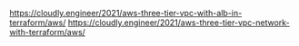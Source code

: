 https://cloudly.engineer/2021/aws-three-tier-vpc-with-alb-in-terraform/aws/
https://cloudly.engineer/2021/aws-three-tier-vpc-network-with-terraform/aws/
